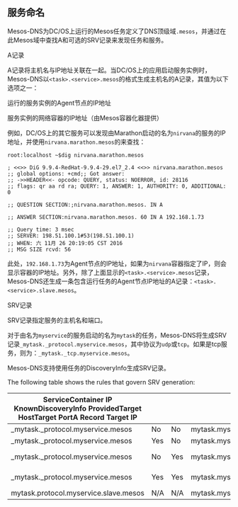 ## 服务命名

Mesos-DNS为DC\/OS上运行的Mesos任务定义了DNS顶级域`.mesos`，并通过在此Mesos域中查找A和可选的SRV记录来发现任务和服务。

A记录

A记录将主机名与IP地址关联在一起。当DC\/OS上的应用启动服务实例时，Mesos-DNS以`<task>.<service>.mesos`的格式生成主机名的A记录，其值为以下选项之一：

运行的服务实例的Agent节点的IP地址

服务实例的网络容器的IP地址（由Mesos容器化器提供）

例如，DC\/OS上的其它服务可以发现由Marathon启动的名为`nirvana`的服务的IP地址，并使用`nirvana.marathon.mesos`的来查找：

```
root:localhost ~$dig nirvana.marathon.mesos

; <<>> DiG 9.9.4-RedHat-9.9.4-29.el7_2.4 <<>> nirvana.marathon.mesos
;; global options: +cmd;; Got answer:
;; ->>HEADER<<- opcode: QUERY, status: NOERROR, id: 28116
;; flags: qr aa rd ra; QUERY: 1, ANSWER: 1, AUTHORITY: 0, ADDITIONAL: 0

;; QUESTION SECTION:;nirvana.marathon.mesos. IN A

;; ANSWER SECTION:nirvana.marathon.mesos. 60 IN A 192.168.1.73

;; Query time: 3 msec
;; SERVER: 198.51.100.1#53(198.51.100.1)
;; WHEN: 六 11月 26 20:19:05 CST 2016
;; MSG SIZE rcvd: 56
```

此处，`192.168.1.73`为Agent节点的IP地址，如果为`nirvana`容器指定了IP，则会显示容器的IP地址。另外，除了上面显示的`<task>.<service>.mesos`记录，Mesos-DNS还生成一条包含运行任务的Agent节点IP地址的A记录：`<task>.<service>.slave.mesos`。

SRV记录

SRV记录指定服务的主机名和端口。

对于由名为`myservice`的服务启动的名为`mytask`的任务，Mesos-DNS将生成SRV记录`_mytask._protocol.myservice.mesos`，其中协议为`udp`或`tcp`。如果是tcp服务，则为：`_mytask._tcp.myservice.mesos`。

Mesos-DNS支持使用任务的DiscoveryInfo生成SRV记录。

The following table shows the rules that govern SRV generation:

| **ServiceContainer IP KnownDiscoveryInfo ProvidedTarget HostTarget PortA Record Target IP** |  |  |  |  |  |
| --- | --- | --- | --- | --- | --- |
| \_mytask.\_protocol.myservice.mesos | No | No | mytask.myservice.slave.mesos | Host Port | Agent IP |
| \_mytask.\_protocol.myservice.mesos | Yes | No | mytask.myservice.slave.mesos | Host Port | Agent IP |
| \_mytask.\_protocol.myservice.mesos | No | Yes | mytask.myservice.mesos | DiscoveryInfo Port | Agent IP |
| \_mytask.\_protocol.myservice.mesos | Yes | Yes | mytask.myservice.mesos | DiscoveryInfo Port | Container IP |
| mytask.protocol.myservice.slave.mesos | N\/A | N\/A | mytask.myservice.slave.mesos | Host Port | Agent IP |



